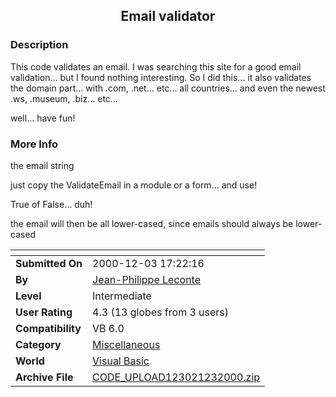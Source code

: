 ﻿<div align="center">

## Email validator


</div>

### Description

This code validates an email. I was searching this site for a good email validation... but I found nothing interesting. So I did this... it also validates the domain part... with .com, .net... etc... all countries... and even the newest .ws, .museum, .biz... etc...

well... have fun!
 
### More Info
 
the email string

just copy the ValidateEmail in a module or a form... and use!

True of False... duh!

the email will then be all lower-cased, since emails should always be lower-cased


<span>             |<span>
---                |---
**Submitted On**   |2000-12-03 17:22:16
**By**             |[Jean\-Philippe Leconte](https://github.com/Planet-Source-Code/PSCIndex/blob/master/ByAuthor/jean-philippe-leconte.md)
**Level**          |Intermediate
**User Rating**    |4.3 (13 globes from 3 users)
**Compatibility**  |VB 6\.0
**Category**       |[Miscellaneous](https://github.com/Planet-Source-Code/PSCIndex/blob/master/ByCategory/miscellaneous__1-1.md)
**World**          |[Visual Basic](https://github.com/Planet-Source-Code/PSCIndex/blob/master/ByWorld/visual-basic.md)
**Archive File**   |[CODE\_UPLOAD123021232000\.zip](https://github.com/Planet-Source-Code/jean-philippe-leconte-email-validator__1-13297/archive/master.zip)








